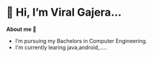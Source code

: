 #  👋 Hi, I’m Viral Gajera...

**About me 🚀**
* I’m pursuing my Bachelors in Computer Engineering.
* I'm currently learing java,android,..... 


<!---
Viral-Gajera/Viral-Gajera is a ✨ special ✨ repository because its `README.md` (this file) appears on your GitHub profile.
You can click the Preview link to take a look at your changes.
--->
